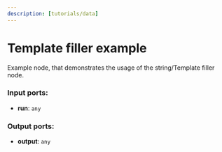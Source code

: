 ```yaml
---
description: [tutorials/data]
---
```


# Template filler example

Example node, that demonstrates the usage of the string/Template filler node.

### Input ports:

* __run__: ` any `

### Output ports:

* __output__: ` any `

